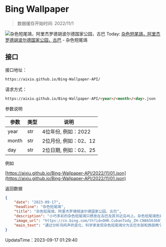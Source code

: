 # Bing Wallpaper

> 数据缓存开始时间: 2022/11/1

![杂色短尾鴗，阿里杰罗德胡波尔德国家公园，古巴](https://cn.bing.com/th?id=OHR.CubanTody_ZH-CN8656368705_1920x1080.webp)
Today: [杂色短尾鴗，阿里杰罗德胡波尔德国家公园，古巴](https://cn.bing.com/th?id=OHR.CubanTody_ZH-CN8656368705_1920x1080.webp) - 杂色短尾鴗

## 接口

接口地址：

```html
https://aixiu.github.io/Bing-Wallpaper-API/
```

请求方式：

```html
https://aixiu.github.io/Bing-Wallpaper-API/<year>/<month>/<day>.json
```

参数说明

| 参数 | 类型 | 说明 |
| - | - | - |
| year | str | 4位年份, 例如：2022 |
| month | str | 2位月份, 例如：02、12 |
| day | str | 2位日期, 例如：02、25 |

例如

[https://aixiu.github.io/Bing-Wallpaper-API/2022/11/01.json](https://aixiu.github.io/Bing-Wallpaper-API/2022/11/01.json)

返回数据

```json
{
    "date": "2023-09-17",
    "headline": "杂色短尾鴗",
    "title": "杂色短尾鴗，阿里杰罗德胡波尔德国家公园，古巴",
    "description": "小巧多彩的杂色短尾鴗只栖息在古巴及其邻近岛屿上。杂色短尾鴗色彩鲜艳而独特：闪闪发光的绿色背部，浅灰色的腹部，红色的喉咙，粉色的胁腹、蓝色的颈部两侧以及红黑色的鸟喙。尽管它们的羽毛五颜六色，但小巧的体型让它们很难被看见。不过它们却很容易被听到，柔和的鸟啼声会提示你附近可能有一只杂色短尾鴗。",
    "image_url": "https://cn.bing.com/th?id=OHR.CubanTody_ZH-CN8656368705_1920x1080.webp",
    "main_text": "通过分析鸟鸣声的变化，科学家发现杂色短尾鴗分为古巴东部和西部两个种群。"
}
```

UpdataTime：2023-09-17 01:29:40
